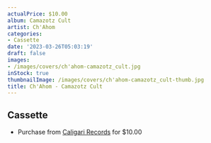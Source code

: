 ```yaml
---
actualPrice: $10.00
album: Camazotz Cult
artist: Ch'Ahom
categories:
- Cassette
date: '2023-03-26T05:03:19'
draft: false
images:
- /images/covers/ch'ahom-camazotz_cult.jpg
inStock: true
thumbnailImage: /images/covers/ch'ahom-camazotz_cult-thumb.jpg
title: Ch'Ahom - Camazotz Cult
---
```


## Cassette
* Purchase from [Caligari Records](https://caligarirecords.storenvy.com/products/36461266-ch-ahom-camazotz-cult) for $10.00
